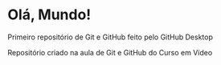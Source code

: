 # Olá, Mundo!
 Primeiro repositório de Git e GitHub feito pelo GitHub Desktop

 Repositório criado na aula de Git e GitHub do Curso em Vídeo
